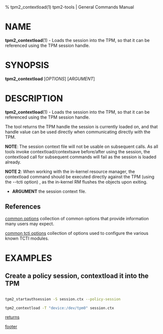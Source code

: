 % tpm2_contextload(1) tpm2-tools | General Commands Manual

# NAME

**tpm2_contextload**(1) - Loads the session into the TPM, so that it can be
referenced using the TPM session handle.

# SYNOPSIS

**tpm2_contextload** [*OPTIONS*] [*ARGUMENT*]

# DESCRIPTION

**tpm2_contextload**(1) - Loads the session into the TPM, so that it can be
referenced using the TPM session handle.

The tool returns the TPM handle the session is currently loaded on, and that
handle value can be used directly when communicating directly with the TPM.

**NOTE**: The session context file will not be usable on subsequent calls. As
all tools invoke contextload/contextsave before/after using the session, the
contextload call for subsequent commands will fail as the session is loaded
already.

**NOTE 2**: When working with the in-kernel resource manager, the contextload
command should be executed directly against the TPM (using the --tcti option)
, as the in-kernel RM flushes the objects upon exiting.

* **ARGUMENT** the session context file.

## References

[common options](common/options.md) collection of common options that provide
information many users may expect.

[common tcti options](common/tcti.md) collection of options used to configure
the various known TCTI modules.

# EXAMPLES

## Create a policy session, contextload it into the TPM

```bash

tpm2_startauthsession -S session.ctx --policy-session

tpm2_contextload -T "device:/dev/tpm0" session.ctx

```

[returns](common/returns.md)

[footer](common/footer.md)
